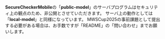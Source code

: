 **SecureCheckerMobile**の「**public-model**」のサーバプログラムはセキュリティ上の観点のため、非公開とさせていただきます。
サーバ上の動作としては「**local-model**」と同様になっています。
MWSCup2025の事前課題として提出する必要がある場合は、お手数ですが「README」の「問い合わせ」までお願いします。
